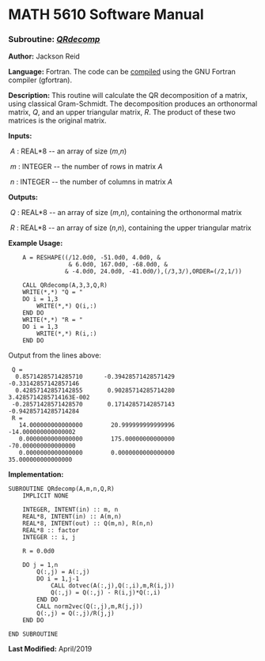 # MATH 5610 Software Manual

### Subroutine: [_QRdecomp_](../QRdecomp.f90)

**Author:** Jackson Reid

**Language:** Fortran. The code can be [compiled](compilation.md) using the GNU Fortran compiler (gfortran).

**Description:** This routine will calculate the QR decomposition of a matrix, using classical Gram-Schmidt. The decomposition produces an orthonormal matrix, _Q_, and an upper triangular matrix, _R_. The product of these two matrices is the original matrix. 

**Inputs:** 

​        _A_ : REAL*8 -- an array of size (_m_,_n_) 

​        _m_ : INTEGER -- the number of rows in matrix _A_ 

​	_n_ : INTEGER -- the number of columns in matrix _A_ 

**Outputs:** 

​        _Q_ : REAL*8 -- an array of size (_m_,_n_), containing the orthonormal matrix

​        _R_ : REAL*8 -- an array of size (_n_,_n_), containing the upper triangular matrix

**Example Usage:** 

```
    A = RESHAPE((/12.0d0, -51.0d0, 4.0d0, &
                 & 6.0d0, 167.0d0, -68.0d0, &
                & -4.0d0, 24.0d0, -41.0d0/),(/3,3/),ORDER=(/2,1/))
    
    CALL QRdecomp(A,3,3,Q,R)
    WRITE(*,*) "Q = "
    DO i = 1,3
        WRITE(*,*) Q(i,:)
    END DO
    WRITE(*,*) "R = "
    DO i = 1,3
        WRITE(*,*) R(i,:)
    END DO
```
Output from the lines above:
```
 Q = 
  0.85714285714285710      -0.39428571428571429      -0.33142857142857146     
  0.42857142857142855       0.90285714285714280        3.4285714285714163E-002
 -0.28571428571428570       0.17142857142857143      -0.94285714285714284     
 R = 
   14.000000000000000        20.999999999999996       -14.000000000000002     
   0.0000000000000000        175.00000000000000       -70.000000000000000     
   0.0000000000000000        0.0000000000000000        35.000000000000000 
```
**Implementation:**

```
SUBROUTINE QRdecomp(A,m,n,Q,R)
    IMPLICIT NONE

    INTEGER, INTENT(in) :: m, n
    REAL*8, INTENT(in) :: A(m,n)
    REAL*8, INTENT(out) :: Q(m,n), R(n,n)
    REAL*8 :: factor
    INTEGER :: i, j

    R = 0.0d0

    DO j = 1,n
        Q(:,j) = A(:,j)
        DO i = 1,j-1
            CALL dotvec(A(:,j),Q(:,i),m,R(i,j))
            Q(:,j) = Q(:,j) - R(i,j)*Q(:,i)
        END DO
        CALL norm2vec(Q(:,j),m,R(j,j))
        Q(:,j) = Q(:,j)/R(j,j)
    END DO

END SUBROUTINE
```



**Last Modified:** April/2019

